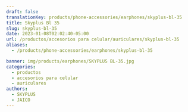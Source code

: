 ```yaml
---
draft: false
translationKey: products/phone-accessories/earphones/skyplus-bl-35
title: Skyplus Bl 35
slug: skyplus-bl-35
date: 2023-01-08T02:02:40-05:00
url: /productos/accesorios para celular/auriculares/skyplus-bl-35
aliases:
  - /products/phone-accessories/earphones/skyplus-bl-35

banner: img/products/earphones/SKYPLUS BL-35.jpg
categories: 
  - productos
  - accesorios para celular
  - auriculares
authors:
  - SKYPLUS
  - JAICO
---
```

